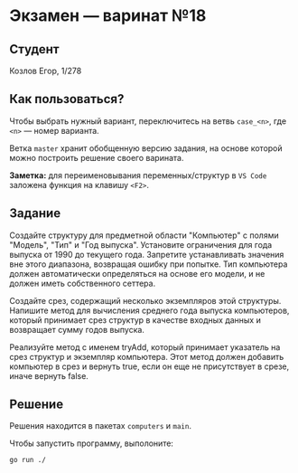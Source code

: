 # Экзамен &mdash; варинат №18
## Студент
Козлов Егор, 1/278

## Как пользоваться?
Чтобы выбрать нужный вариант, переключитесь на ветвь `case_<n>`, где `<n>` &mdash; номер варианта. 

Ветка `master` хранит обобщенную версию задания, на основе которой можно построить решение своего варината.

**Заметка:** для переименовывания переменных/структур в `VS Code` заложена функция на клавишу `<F2>`.

## Задание

Создайте структуру для предметной области "Компьютер" с полями "Модель", "Тип" и "Год выпуска". Установите ограничения для года выпуска от 1990 до текущего года. Запретите устанавливать значения вне этого диапазона, возвращая ошибку при попытке. Тип компьютера должен автоматически определяться на основе его модели, и не должен иметь собственного сеттера.

Создайте срез, содержащий несколько экземпляров этой структуры. Напишите метод для вычисления среднего года выпуска компьютеров, который принимает срез структур в качестве входных данных и возвращает сумму годов выпуска.

Реализуйте метод с именем tryAdd, который принимает указатель на срез структур и экземпляр компьютера. Этот метод должен добавить компьютер в срез и вернуть true, если он еще не присутствует в срезе, иначе вернуть false.


## Решение
Решения находится в пакетах `computers` и `main`.

Чтобы запустить программу, выполоните:
```sh
go run ./
```
